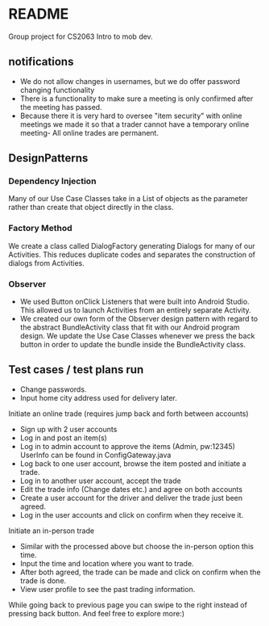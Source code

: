 # README
Group project for CS2063 Intro to mob dev.


## notifications
* We do not allow changes in usernames, but we do offer password changing functionality
* There is a functionality to make sure a meeting is only confirmed after the meeting has passed.
* Because there it is very hard to oversee "item security" with online meetings we made it so that a
trader cannot have a temporary online meeting- All online trades are permanent.

## DesignPatterns
### Dependency Injection
Many of our Use Case Classes take in a List of objects as the parameter 
rather than create that object directly in the class.
### Factory Method
We create a class called DialogFactory generating Dialogs for many of our Activities.
This reduces duplicate codes and separates the construction of dialogs from Activities.
### Observer 
* We used Button onClick Listeners that were built into Android Studio. This allowed us to
launch Activities from an entirely separate Activity.
* We created our own form of the Observer design pattern with regard to the abstract 
BundleActivity class that fit with our Android program design. We update the Use Case Classes
whenever we press the back button in order to update the bundle inside the BundleActivity class.



## Test cases / test plans run
- Change passwords.
- Input home city address used for delivery later.

Initiate an online trade (requires jump back and forth between accounts)
- Sign up with 2 user accounts
- Log in and post an item(s)
- Log in to admin account to approve the items (Admin, pw:12345) UserInfo can be found in ConfigGateway.java
- Log back to one user account, browse the item posted and initiate a trade.
- Log in to another user account, accept the trade
- Edit the trade info (Change dates etc.) and agree on both accounts
- Create a user account for the driver and deliver the trade just been agreed.
- Log in the user accounts and click on confirm when they receive it.

Initiate an in-person trade
- Similar with the processed above but choose the in-person option this time.
- Input the time and location where you want to trade.
- After both agreed, the trade can be made and click on confirm when the trade is done.
- View user profile to see the past trading information.

While going back to previous page you can swipe to the right instead of pressing back button.
And feel free to explore more:) 



